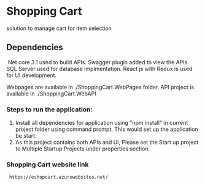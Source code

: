 # Shopping Cart 
 solution to manage cart for item selection
 
 ## Dependencies
 
  .Net core 3.1 used to build APIs. Swagger plugin added to view the APIs.
  SQL Server used for database implmentation.
  React js with Redux is used for UI development.
  
 Webpages are available in ./ShoppingCart.WebPages folder.
 API project is available in ./ShoppingCart.WebAPI
  
    
 ### Steps to run the application:

1. Install all dependencies for application using "npm install" in current project folder using command prompt. This would set up the application be start.
2. As this project contains both APIs and UI, Please set the Start up project to Multiple Startup Projects under properties section.


### Shopping Cart website link

     https://eshopcart.azurewebsites.net/

